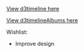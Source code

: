 [View d3timeline here](https://rawgit.com/emilyeserven/testwebsites/master/js/d3/d3timeline/index.html)

[View d3timelineAlbums here](https://rawgit.com/emilyeserven/testwebsites/master/js/d3/d3timelineAlbums/index.html)

Wishlist:
* Improve design